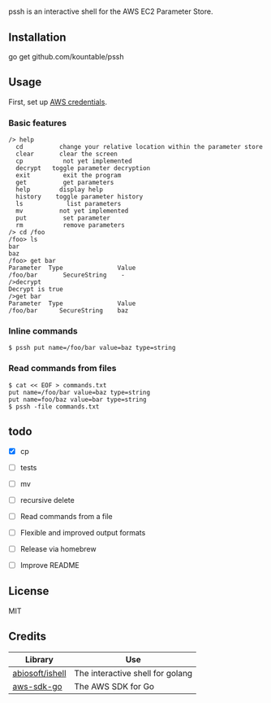 #
pssh is an interactive shell for the AWS EC2 Parameter Store.


## Installation
go get github.com/kountable/pssh

## Usage
First, set up [AWS credentials](http://docs.aws.amazon.com/sdk-for-go/v1/developer-guide/configuring-sdk.html#specifying-credentials).

### Basic features
```
/> help
  cd          change your relative location within the parameter store
  clear       clear the screen
  cp           not yet implemented
  decrypt   toggle parameter decryption
  exit         exit the program
  get          get parameters
  help        display help
  history    toggle parameter history
  ls            list parameters
  mv          not yet implemented
  put          set parameter
  rm           remove parameters
/> cd /foo
/foo> ls
bar
baz
/foo> get bar
Parameter  Type               Value
/foo/bar       SecureString    -
/>decrypt
Decrypt is true
/>get bar
Parameter  Type               Value
/foo/bar      SecureString    baz
```

###  Inline commands
```
$ pssh put name=/foo/bar value=baz type=string
```

###  Read commands from files
```
$ cat << EOF > commands.txt
put name=/foo/bar value=baz type=string
put name=foo/baz value=bar type=string
$ pssh -file commands.txt
```


## todo
* [x] cp
* [ ] tests
* [ ] mv
* [ ] recursive delete
* [ ] Read commands from a file
* [ ] Flexible and improved output formats
* [ ] Release via homebrew
* [ ] Improve README


## License
MIT


## Credits
Library | Use
------- | -----
[abiosoft/ishell](https://github.com/abiosoft/ishell) | The interactive shell for golang
[aws-sdk-go](https://github.com/aws/aws-sdk-go) | The AWS SDK for Go

